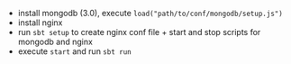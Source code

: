 - install mongodb (3.0), execute `load("path/to/conf/mongodb/setup.js")`
- install nginx
- run `sbt setup` to create nginx conf file + start and stop scripts for mongodb and nginx
- execute `start` and run `sbt run`
